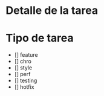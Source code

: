 # Detalle de la tarea

# Tipo de tarea

- [] feature
- [] chro
- [] style
- [] perf
- [] testing
- [] hotfix
